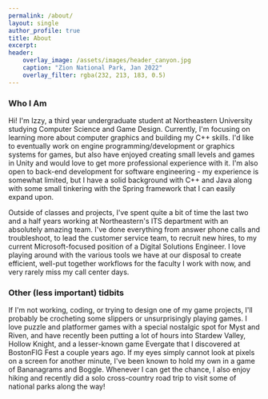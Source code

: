 ```yaml
---
permalink: /about/
layout: single
author_profile: true
title: About
excerpt: 
header: 
    overlay_image: /assets/images/header_canyon.jpg
    caption: "Zion National Park, Jan 2022"
    overlay_filter: rgba(232, 213, 183, 0.5)
---
```


### Who I Am

Hi! I'm Izzy, a third year undergraduate student at Northeastern University studying Computer Science and Game Design. Currently, I'm focusing on learning more about computer graphics and building my C++ skills. I'd like to eventually work on engine programming/development or graphics systems for games, but also have enjoyed creating small levels and games in Unity and would love to get more professional experience with it. I'm also open to back-end development for software engineering - my experience is somewhat limited, but I have a solid background with C++ and Java along with some small tinkering with the Spring framework that I can easily expand upon.

Outside of classes and projects, I've spent quite a bit of time the last two and a half years working at Northeastern's ITS department with an absolutely amazing team. I've done everything from answer phone calls and troubleshoot, to lead the customer service team, to recruit new hires, to my current Microsoft-focused position of a Digital Solutions Engineer. I love playing around with the various tools we have at our disposal to create efficient, well-put together workflows for the faculty I work with now, and very rarely miss my call center days.

### Other (less important) tidbits

If I'm not working, coding, or trying to design one of my game projects, I'll probably be crocheting some slippers or unsurprisingly playing games. I love puzzle and platformer games with a special nostalgic spot for Myst and Riven, and have recently been putting a lot of hours into Stardew Valley, Hollow Knight, and a lesser-known game Evergate that I discovered at BostonFIG Fest a couple years ago. If my eyes simply cannot look at pixels on a screen for another minute, I've been known to hold my own in a game of Bananagrams and Boggle. Whenever I can get the chance, I also enjoy hiking and recently did a solo cross-country road trip to visit some of national parks along the way!
